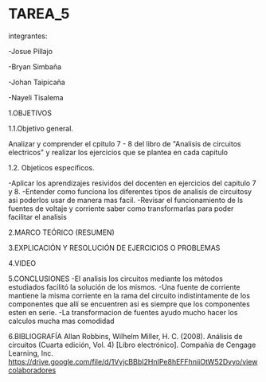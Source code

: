 # TAREA_5

integrantes:

-Josue Pillajo

-Bryan Simbaña

-Johan Taipicaña

-Nayeli Tisalema

1.OBJETIVOS

1.1.Objetivo general.

Analizar y comprender el cpitulo 7 - 8 del libro de "Analisis de circuitos electricos" y realizar los ejercicios que se plantea en cada capitulo

1.2. Objeticos específicos.

-Aplicar los aprendizajes resividos del docenten en  ejercicios del capitulo 7 y 8.
-Entender como funciona los diferentes tipos de analisis de circuitosy asi poderlos usar de manera mas facil.
-Revisar el funcionamiento de ls fuentes de voltaje y corriente  saber como transformarlas para poder facilitar el analisis

2.MARCO TEÓRICO (RESUMEN)


3.EXPLICACIÓN Y RESOLUCIÓN DE EJERCICIOS O PROBLEMAS
  


          
4.VIDEO

5.CONCLUSIONES
-El analisis los circuitos mediante los métodos estudiados facilitó  la solución de los mismos.
-Una fuente de corriente mantiene la misma corriente en la rama del circuito indistintamente de los componentes que allí se encuentren asi es siempre que los componentes esten en serie. 
-La transformacion de fuentes ayudo mucho hacer los calculos mucha mas comodidad

6.BIBLIOGRAFÍA
Allan Robbins, Wilhelm Miller, H. C. (2008). Análisis de circuitos (Cuarta edición, Vol. 4) [Libro electrónico]. Compañia de Cengage Learning, Inc. https://drive.google.com/file/d/1VyjcBBbI2HnIPe8hEFFhniiOtW52Dvyo/viewcolaboradores


